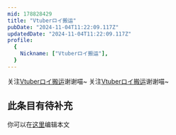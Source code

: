 ```yaml
---
mid: 178828429
title: "Vtuberロイ搬运"
pubDate: "2024-11-04T11:22:09.117Z"
updatedDate: "2024-11-04T11:22:09.117Z"
profile:
  {
    Nickname: ["Vtuberロイ搬运"],
  }
---
```


关注[Vtuberロイ搬运](https://space.bilibili.com/178828429)谢谢喵~ 关注[Vtuberロイ搬运](https://space.bilibili.com/178828429)谢谢喵~

## 此条目有待补充
你可以在[这里](https://github.com/Yuhanawa/VTuber.ICU-Content/edit/master/v/Vtuberロイ搬运/index.md)编辑本文
